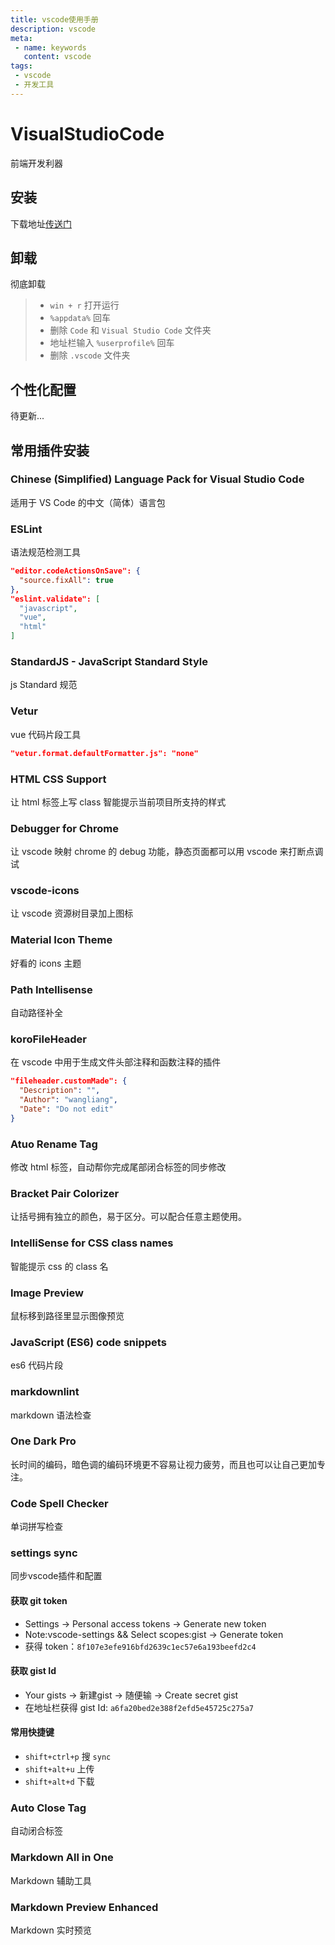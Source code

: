 ```yaml
---
title: vscode使用手册
description: vscode
meta:
 - name: keywords
   content: vscode
tags: 
 - vscode
 - 开发工具
---
```


# VisualStudioCode

前端开发利器

## 安装

下载地址[传送门](https://code.visualstudio.com/)

## 卸载

彻底卸载

> - `win + r` 打开运行
> - `%appdata%` 回车
> - 删除 `Code` 和 `Visual Studio Code` 文件夹
> - 地址栏输入 `%userprofile%` 回车
> - 删除 `.vscode` 文件夹

## 个性化配置

待更新...

## 常用插件安装

### Chinese (Simplified) Language Pack for Visual Studio Code

适用于 VS Code 的中文（简体）语言包

### ESLint

语法规范检测工具

```json
"editor.codeActionsOnSave": {
  "source.fixAll": true
},
"eslint.validate": [
  "javascript",
  "vue",
  "html"
]
```

### StandardJS - JavaScript Standard Style

js Standard 规范

### Vetur

vue 代码片段工具

```json
"vetur.format.defaultFormatter.js": "none"
```

### HTML CSS Support

让 html 标签上写 class 智能提示当前项目所支持的样式

### Debugger for Chrome

让 vscode 映射 chrome 的 debug 功能，静态页面都可以用 vscode 来打断点调试

### vscode-icons

让 vscode 资源树目录加上图标

### Material Icon Theme

好看的 icons 主题

### Path Intellisense

自动路径补全

### koroFileHeader

在 vscode 中用于生成文件头部注释和函数注释的插件

```json
"fileheader.customMade": {
  "Description": "",
  "Author": "wangliang",
  "Date": "Do not edit"
}
```

### Atuo Rename Tag

修改 html 标签，自动帮你完成尾部闭合标签的同步修改

### Bracket Pair Colorizer

让括号拥有独立的颜色，易于区分。可以配合任意主题使用。

### IntelliSense for CSS class names

智能提示 css 的 class 名

### Image Preview

鼠标移到路径里显示图像预览

### JavaScript (ES6) code snippets

es6 代码片段

### markdownlint

markdown 语法检查

### One Dark Pro

长时间的编码，暗色调的编码环境更不容易让视力疲劳，而且也可以让自己更加专注。

### Code Spell Checker

单词拼写检查

### settings sync

同步vscode插件和配置

#### 获取 git token

- Settings -> Personal access tokens -> Generate new token
- Note:vscode-settings && Select scopes:gist -> Generate token
- 获得 token：`8f107e3efe916bfd2639c1ec57e6a193beefd2c4`

#### 获取 gist Id

- Your gists -> 新建gist -> 随便输 -> Create secret gist
- 在地址栏获得 gist Id: `a6fa20bed2e388f2efd5e45725c275a7`

#### 常用快捷键

- `shift+ctrl+p` 搜 `sync`
- `shift+alt+u` 上传
- `shift+alt+d` 下载

### Auto Close Tag

自动闭合标签

### Markdown All in One

Markdown 辅助工具

### Markdown Preview Enhanced

Markdown 实时预览
